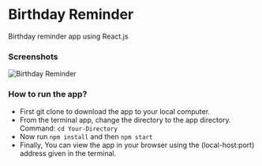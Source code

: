 # Birthday Reminder

Birthday reminder app using React.js

### Screenshots

![Birthday Reminder](https://lh3.googleusercontent.com/-XLIIliT66Fs/YCZFKHJHyQI/AAAAAAAAbb4/i7l6afP76e8nE-415M2_M6o_5d1hYBWIQCLcBGAsYHQ/s16000/image.png)

### How to run the app?
* First git clone to download the app to your local computer.
* From the terminal app, change the directory to the app directory. Command: `cd Your-Directory`
* Now run `npm install` and then `npm start`
* Finally, You can view the app in your browser using the (local-host:port) address given in the terminal.
